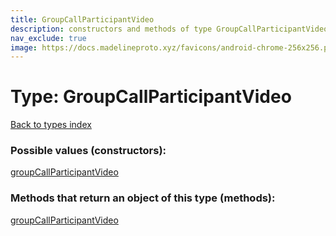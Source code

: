 ```yaml
---
title: GroupCallParticipantVideo
description: constructors and methods of type GroupCallParticipantVideo
nav_exclude: true
image: https://docs.madelineproto.xyz/favicons/android-chrome-256x256.png
---
```

# Type: GroupCallParticipantVideo
[Back to types index](index.md)



### Possible values (constructors):

[groupCallParticipantVideo](../constructors/groupCallParticipantVideo.md)  



### Methods that return an object of this type (methods):



[groupCallParticipantVideo](../constructors/groupCallParticipantVideo.md)  

